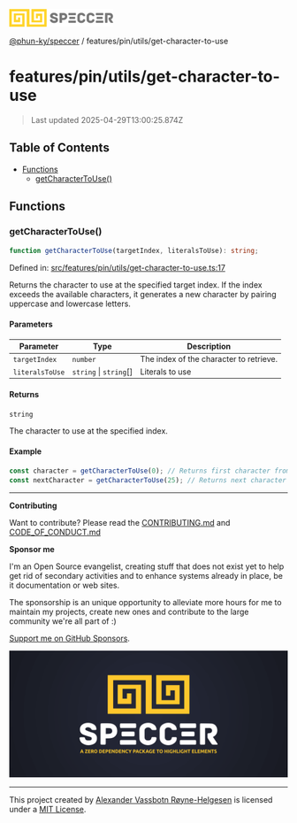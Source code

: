 <div>
  <img alt="SPECCER logo" src="https://raw.githubusercontent.com/phun-ky/speccer/main/public/logo-speccer-horizontal-colored-package.svg?raw=true" style="max-height:32px;" />
</div>

[@phun-ky/speccer](../../../README.md) / features/pin/utils/get-character-to-use

# features/pin/utils/get-character-to-use

> Last updated 2025-04-29T13:00:25.874Z

## Table of Contents

- [Functions](#functions)
  - [getCharacterToUse()](#getcharactertouse)

## Functions

### getCharacterToUse()

```ts
function getCharacterToUse(targetIndex, literalsToUse): string;
```

Defined in:
[src/features/pin/utils/get-character-to-use.ts:17](https://github.com/phun-ky/speccer/blob/main/src/features/pin/utils/get-character-to-use.ts#L17)

Returns the character to use at the specified target index. If the index exceeds
the available characters, it generates a new character by pairing uppercase and
lowercase letters.

#### Parameters

| Parameter       | Type                    | Description                             |
| --------------- | ----------------------- | --------------------------------------- |
| `targetIndex`   | `number`                | The index of the character to retrieve. |
| `literalsToUse` | `string` \| `string`\[] | Literals to use                         |

#### Returns

`string`

The character to use at the specified index.

#### Example

```ts
const character = getCharacterToUse(0); // Returns first character from SPECCER_LITERALS
const nextCharacter = getCharacterToUse(25); // Returns next character or a generated pair if index exceeds literals length
```

---

**Contributing**

Want to contribute? Please read the
[CONTRIBUTING.md](https://github.com/phun-ky/speccer/blob/main/CONTRIBUTING.md)
and
[CODE_OF_CONDUCT.md](https://github.com/phun-ky/speccer/blob/main/CODE_OF_CONDUCT.md)

**Sponsor me**

I'm an Open Source evangelist, creating stuff that does not exist yet to help
get rid of secondary activities and to enhance systems already in place, be it
documentation or web sites.

The sponsorship is an unique opportunity to alleviate more hours for me to
maintain my projects, create new ones and contribute to the large community
we're all part of :)

[Support me on GitHub Sponsors](https://github.com/sponsors/phun-ky).

![Speccer banner, with logo and slogan: A zero dependency package to annotate or highlight elements](https://github.com/phun-ky/speccer/blob/main/public/speccer-banner.png?raw=true)

---

This project created by [Alexander Vassbotn Røyne-Helgesen](http://phun-ky.net)
is licensed under a [MIT License](https://choosealicense.com/licenses/mit/).
